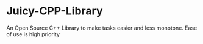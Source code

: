 # Juicy-CPP-Library
An Open Source C++ Library to make tasks easier and less monotone. Ease of use is high priority
